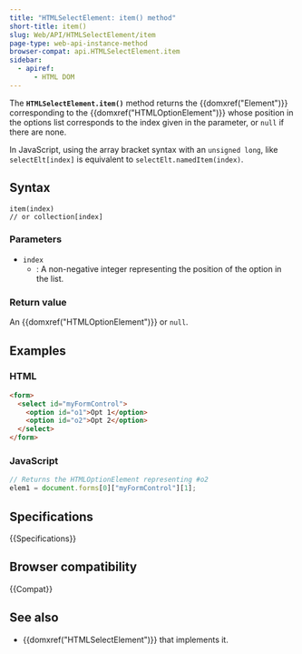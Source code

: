 ```yaml
---
title: "HTMLSelectElement: item() method"
short-title: item()
slug: Web/API/HTMLSelectElement/item
page-type: web-api-instance-method
browser-compat: api.HTMLSelectElement.item
sidebar:
  - apiref:
      - HTML DOM
---
```


The **`HTMLSelectElement.item()`** method returns the
{{domxref("Element")}} corresponding to the {{domxref("HTMLOptionElement")}} whose
position in the options list corresponds to the index given in the parameter, or
`null` if there are none.

In JavaScript, using the array bracket syntax with an `unsigned long`, like
`selectElt[index]` is equivalent to
`selectElt.namedItem(index)`.

## Syntax

```js-nolint
item(index)
// or collection[index]
```

### Parameters

- `index`
  - : A non-negative integer representing the position of the option in the list.

### Return value

An {{domxref("HTMLOptionElement")}} or `null`.

## Examples

### HTML

```html
<form>
  <select id="myFormControl">
    <option id="o1">Opt 1</option>
    <option id="o2">Opt 2</option>
  </select>
</form>
```

### JavaScript

```js
// Returns the HTMLOptionElement representing #o2
elem1 = document.forms[0]["myFormControl"][1];
```

## Specifications

{{Specifications}}

## Browser compatibility

{{Compat}}

## See also

- {{domxref("HTMLSelectElement")}} that implements it.
